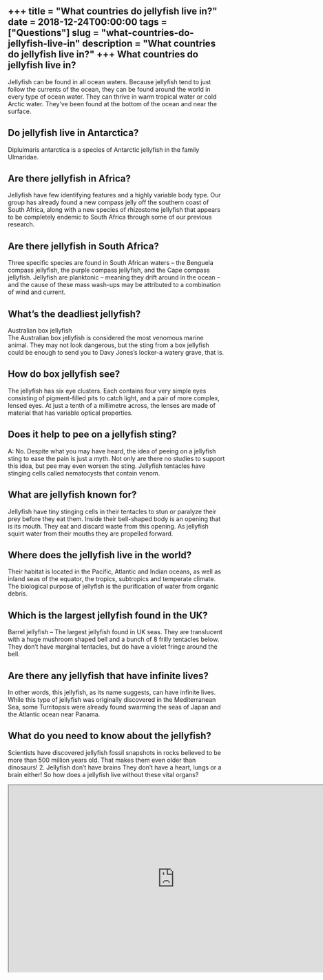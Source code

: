 +++
title = "What countries do jellyfish live in?"
date = 2018-12-24T00:00:00
tags = ["Questions"]
slug = "what-countries-do-jellyfish-live-in"
description = "What countries do jellyfish live in?"
+++
What countries do jellyfish live in?
------------------------------------

Jellyfish can be found in all ocean waters. Because jellyfish tend to just follow the currents of the ocean, they can be found around the world in every type of ocean water. They can thrive in warm tropical water or cold Arctic water. They’ve been found at the bottom of the ocean and near the surface.

Do jellyfish live in Antarctica?
--------------------------------

Diplulmaris antarctica is a species of Antarctic jellyfish in the family Ulmaridae.

Are there jellyfish in Africa?
------------------------------

Jellyfish have few identifying features and a highly variable body type. Our group has already found a new compass jelly off the southern coast of South Africa, along with a new species of rhizostome jellyfish that appears to be completely endemic to South Africa through some of our previous research.

Are there jellyfish in South Africa?
------------------------------------

Three specific species are found in South African waters – the Benguela compass jellyfish, the purple compass jellyfish, and the Cape compass jellyfish. Jellyfish are planktonic – meaning they drift around in the ocean – and the cause of these mass wash-ups may be attributed to a combination of wind and current.

What’s the deadliest jellyfish?
-------------------------------

Australian box jellyfish  
The Australian box jellyfish is considered the most venomous marine animal. They may not look dangerous, but the sting from a box jellyfish could be enough to send you to Davy Jones’s locker-a watery grave, that is.

How do box jellyfish see?
-------------------------

The jellyfish has six eye clusters. Each contains four very simple eyes consisting of pigment-filled pits to catch light, and a pair of more complex, lensed eyes. At just a tenth of a millimetre across, the lenses are made of material that has variable optical properties.

Does it help to pee on a jellyfish sting?
-----------------------------------------

A: No. Despite what you may have heard, the idea of peeing on a jellyfish sting to ease the pain is just a myth. Not only are there no studies to support this idea, but pee may even worsen the sting. Jellyfish tentacles have stinging cells called nematocysts that contain venom.

What are jellyfish known for?
-----------------------------

Jellyfish have tiny stinging cells in their tentacles to stun or paralyze their prey before they eat them. Inside their bell-shaped body is an opening that is its mouth. They eat and discard waste from this opening. As jellyfish squirt water from their mouths they are propelled forward.

Where does the jellyfish live in the world?
-------------------------------------------

Their habitat is located in the Pacific, Atlantic and Indian oceans, as well as inland seas of the equator, the tropics, subtropics and temperate climate. The biological purpose of jellyfish is the purification of water from organic debris.

Which is the largest jellyfish found in the UK?
-----------------------------------------------

Barrel jellyfish – The largest jellyfish found in UK seas. They are translucent with a huge mushroom shaped bell and a bunch of 8 frilly tentacles below. They don’t have marginal tentacles, but do have a violet fringe around the bell.

Are there any jellyfish that have infinite lives?
-------------------------------------------------

In other words, this jellyfish, as its name suggests, can have infinite lives. While this type of jellyfish was originally discovered in the Mediterranean Sea, some Turritopsis were already found swarming the seas of Japan and the Atlantic ocean near Panama.

What do you need to know about the jellyfish?
---------------------------------------------

Scientists have discovered jellyfish fossil snapshots in rocks believed to be more than 500 million years old. That makes them even older than dinosaurs! 2. Jellyfish don’t have brains They don’t have a heart, lungs or a brain either! So how does a jellyfish live without these vital organs?

<iframe allow="accelerometer; autoplay; clipboard-write; encrypted-media; gyroscope; picture-in-picture" allowfullscreen="" class="__youtube_prefs__  epyt-is-override  no-lazyload" data-no-lazy="1" data-origheight="433" data-origwidth="770" data-skipgform_ajax_framebjll="" height="433" id="_ytid_26490" loading="lazy" src="https://www.youtube.com/embed/WqgiAm3yVO0?enablejsapi=1&autoplay=0&cc_load_policy=0&cc_lang_pref=&iv_load_policy=1&loop=0&modestbranding=0&rel=1&fs=1&playsinline=0&autohide=2&theme=dark&color=red&controls=1&" title="YouTube player" width="770"></iframe>